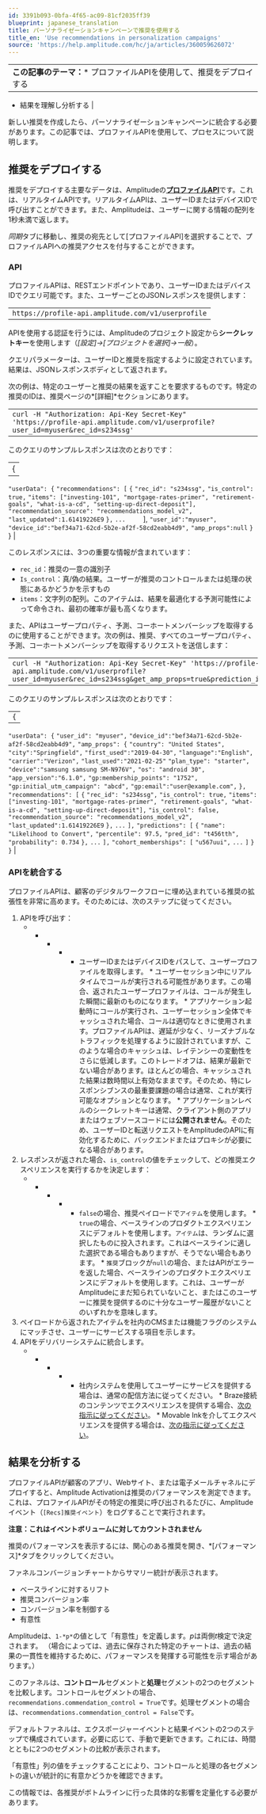 ```yaml
---
id: 3391b093-0bfa-4f65-ac09-81cf2035ff39
blueprint: japanese_translation
title: パーソナライゼーションキャンペーンで推奨を使用する
title_en: 'Use recommendations in personalization campaigns'
source: 'https://help.amplitude.com/hc/ja/articles/360059626072'
---
```

|  |
| --- |
| **この記事のテーマ：*** プロファイルAPIを使用して、推奨をデプロイする
* 結果を理解し分析する
 |

新しい推奨を作成したら、パーソナライゼーションキャンペーンに統合する必要があります。この記事では、プロファイルAPIを使用して、プロセスについて説明します。

## 推奨をデプロイする

推奨をデプロイする主要なデータは、Amplitudeの[**プロファイルAPI**](https://developers.amplitude.com/docs/user-profile-api)です。これは、リアルタイムAPIです。リアルタイムAPIは、ユーザーIDまたはデバイスIDで呼び出すことができます。また、Amplitudeは、ユーザーに関する情報の配列を1秒未満で返します。

*同期*タブに移動し、推奨の宛先として[プロファイルAPI]を選択することで、プロファイルAPIへの推奨アクセスを付与することができます。

### API

プロファイルAPIは、RESTエンドポイントであり、ユーザーIDまたはデバイスIDでクエリ可能です。また、ユーザーごとのJSONレスポンスを提供します：

|  |
| --- |
| `https://profile-api.amplitude.com/v1/userprofile` |

APIを使用する認証を行うには、Amplitudeのプロジェクト設定から**シークレットキー**を使用します（*[設定]→[プロジェクトを選択]→一般*）。

クエリパラメーターは、ユーザーIDと推奨を指定するように設定されています。結果は、JSONレスポンスボディとして返されます。

次の例は、特定のユーザーと推奨の結果を返すことを要求するものです。特定の推奨のIDは、推奨ページの*[詳細]*セクションにあります。

|  |
| --- |
|  `curl -H "Authorization: Api-Key Secret-Key" 'https://profile-api.amplitude.com/v1/userprofile?user_id=myuser&rec_id=s234ssg'` |

このクエリのサンプルレスポンスは次のとおりです：

|  |
| --- |
| {
`"userData": {`
 `"recommendations": [` 
 `{` 
 `"rec_id": "s234ssg",` 
 `"is_control": true,` 
 `"items": ["investing-101", "mortgage-rates-primer", "retirement-goals", "what-is-a-cd", "setting-up-direct-deposit"],` 
 `"recommendation_source": "recommendations_model_v2",` 
 `"last_updated":1.61419226E9` 
 `},` 
 `...` 
        ],
 `"user_id":"myuser",` 
 `"device_id":"bef34a71-62cd-5b2e-af2f-58cd2eabb4d9",` 
 `"amp_props":null`
`}`
} |

このレスポンスには、3つの重要な情報が含まれています：

* `rec_id`：推奨の一意の識別子
* `Is_control`：真/偽の結果。ユーザーが推奨のコントロールまたは処理の状態にあるかどうかを示すもの
* `items`：文字列の配列。このアイテムは、結果を最適化する予測可能性によって命令され、最初の確率が最も高くなります。

また、APIはユーザープロパティ、予測、コーホートメンバーシップを取得するのに使用することができます。次の例は、推奨、すべてのユーザープロパティ、予測、コーホートメンバーシップを取得するリクエストを送信します：

|  |
| --- |
| `curl -H "Authorization: Api-Key Secret-Key" 'https://profile-api.amplitude.com/v1/userprofile?user_id=myuser&rec_id=s234ssg&get_amp_props=true&prediction_id=t456tth&get_cohorts=true'`  |

このクエリのサンプルレスポンスは次のとおりです：

|  |
| --- |
| `{`
`"userData": {`
 `"user_id": "myuser",` 
 `"device_id":"bef34a71-62cd-5b2e-af2f-58cd2eabb4d9",` 
 `"amp_props": {` 
 `"country": "United States",` 
 `"city":"Springfield",` 
 `"first_used":"2019-04-30",` 
 `"language":"English",` 
 `"carrier":"Verizon",` 
 `"last_used":"2021-02-25"` 
 `"plan_type": "starter",` 
 `"device":"samsung samsung SM-N976V",` 
 `"os": "android 30",` 
 `"app_version":"6.1.0",` 
 `"gp:membership_points": "1752",` 
 `"gp:initial_utm_campaign": "abcd",` 
 `"gp:email":"user@example.com",` 
`},`
 `"recommendations": [` 
 `{` 
 `"rec_id": "s234ssg",` 
 `"is_control": true,` 
 `"items": ["investing-101", "mortgage-rates-primer", "retirement-goals", "what-is-a-cd", "setting-up-direct-deposit"],` 
 `"is_control": false,` 
 `"recommendation_source": "recommendations_model_v2",` 
 `"last_updated":1.61419226E9` 
 `},` 
 `...` 
`],`
 `"predictions": [` 
 `{` 
 `"name": "Likelihood to Convert",` 
 `"percentile": 97.5,` 
 `"pred_id": "t456tth",` 
 `"probability": 0.734` 
 `},` 
 `...` 
`],`
 `"cohort_memberships": [` 
 `"u567uui",` 
 `...` 
`]`
`}`
`}` |

### APIを統合する

プロファイルAPIは、顧客のデジタルワークフローに埋め込まれている推奨の拡張性を非常に高めます。そのためには、次のステップに従ってください。

1. APIを呼び出す：
	* * * * * ユーザーIDまたはデバイスIDをパスして、ユーザープロファイルを取得します。
					* ユーザーセッション中にリアルタイムでコールが実行される可能性があります。この場合、返されたユーザープロファイルは、コールが発生した瞬間に最新のものになります。
					* アプリケーション起動時にコールが実行され、ユーザーセッション全体でキャッシュされた場合、コールは適切なときに使用されます。プロファイルAPIは、遅延が少なく、リーズナブルなトラフィックを処理するように設計されていますが、このような場合のキャッシュは、レイテンシーの変動性をさらに低減します。このトレードオフは、結果が最新でない場合があります。ほとんどの場合、キャッシュされた結果は数時間以上有効なままです。そのため、特にレスポンシブンスの最重要課題の場合は通常、これが実行可能なオプションとなります。
					* アプリケーションレベルのシークレットキーは通常、クライアント側のアプリまたはウェブソースコードには**公開されません**。そのため、ユーザーIDと転送リクエストをAmplitudeのAPIに有効化するために、バックエンドまたはプロキシが必要になる場合があります。
2. レスポンスが返された場合、`is_control`の値をチェックして、どの推奨エクスペリエンスを実行するかを決定します：
	* * * * * `false`の場合、推奨ペイロードで`アイテム`を使用します。
					* `true`の場合、ベースラインのプロダクトエクスペリエンスにデフォルトを使用します。`アイテム`は、ランダムに選択したものに投入されます。これはベースラインに適した選択である場合もありますが、そうでない場合もあります。
					* `推奨`ブロックが`null`の場合、またはAPIがエラーを返した場合、ベースラインのプロダクトエクスペリエンスにデフォルトを使用します。これは、ユーザーがAmplitudeにまだ知られていないこと、またはこのユーザーに推奨を提供するのに十分なユーザー履歴がないことのいずれかを意味します。
3. ペイロードから返されたアイテムを社内のCMSまたは機能フラグのシステムにマッチさせ、ユーザーにサービスする項目を示します。
4. APIをデリバリーシステムに統合します。
	* * * * * 社内システムを使用してユーザーにサービスを提供する場合は、通常の配信方法に従ってください。
					* Braze接続のコンテンツでエクスペリエンスを提供する場合、[次の指示に従ってください](https://www.braze.com/docs/user_guide/personalization_and_dynamic_content/connected_content/making_an_api_call/#using-basic-authentication)。
					* Movable Inkを介してエクスペリエンスを提供する場合は、[次の指示に従ってください](https://github.com/movableink/Developer-Docs)。

## 結果を分析する

プロファイルAPIが顧客のアプリ、Webサイト、または電子メールチャネルにデプロイすると、Amplitude Activationは推奨のパフォーマンスを測定できます。これは、プロファイルAPIがその特定の推奨に呼び出されるたびに、Amplitudeイベント（`[Recs]推奨イベント`）をログすることで実行されます。

**注意：**これはイベントボリュームに対して**カウントされません**

推奨のパフォーマンスを表示するには、関心のある推奨を開き、*[パフォーマンス]*タブをクリックしてください。

ファネルコンバージョンチャートからサマリー統計が表示されます。

* ベースラインに対するリフト
* 推奨コンバージョン率
* コンバージョン率を制御する
* 有意性

Amplitudeは、`1-*p*`の値として「有意性」を定義します。*p*は両側*t*検定で決定されます。 （場合によっては、過去に保存された特定のチャートは、過去の結果の一貫性を維持するために、パフォーマンスを発揮する可能性を示す場合があります。）

このファネルは、**コントロール**セグメントと**処理**セグメントの2つのセグメントを比較します。コントロールセグメントの場合、`recommendations.commendation_control = True`です。処理セグメントの場合は、`recommendations.commendation_control = False`です。

デフォルトファネルは、エクスポージャーイベントと結果イベントの2つのステップで構成されています。必要に応じて、手動で更新できます。これには、時間とともに2つのセグメントの比較が表示されます。

「有意性」列の値をチェックすることにより、コントロールと処理の各セグメントの違いが統計的に有意かどうかを確認できます。

この情報では、各推奨がボトムラインに行った具体的な影響を定量化する必要があります。
